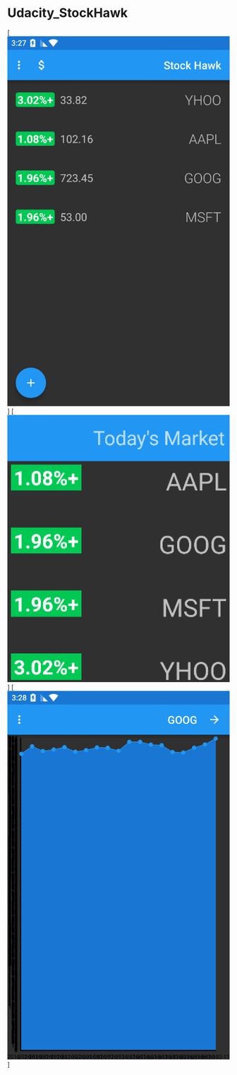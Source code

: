 # Udacity_StockHawk
[<img src="https://github.com/Songroid/Udacity_StockHawk/blob/master/Readme/QQ20160314-0@2x.png?raw=true">]
[<img src="https://github.com/Songroid/Udacity_StockHawk/blob/master/Readme/QQ20160314-1@2x.png?raw=true">]
[<img src="https://github.com/Songroid/Udacity_StockHawk/blob/master/Readme/QQ20160314-2@2x.png?raw=true">]
